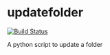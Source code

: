 # updatefolder

[![Build Status](https://travis-ci.com/caiotoledo/updatefolder.svg?branch=master)](https://travis-ci.com/caiotoledo/updatefolder)

A python script to update a folder
